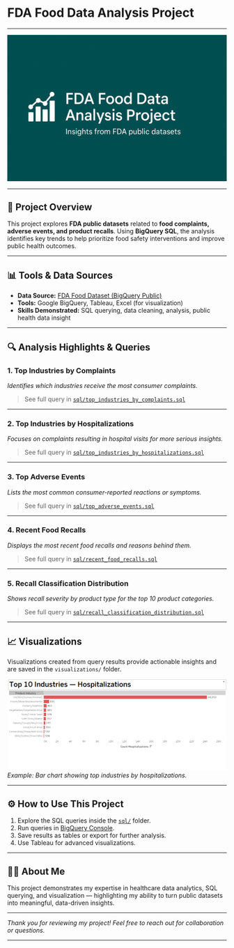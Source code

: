 # FDA Food Data Analysis Project

---

![FDA Food Data Banner](./visualizations/banner.png)  

---

## 🚀 Project Overview

This project explores **FDA public datasets** related to **food complaints, adverse events, and product recalls**. Using **BigQuery SQL**, the analysis identifies key trends to help prioritize food safety interventions and improve public health outcomes.

---

## 📊 Tools & Data Sources

- **Data Source:** [FDA Food Dataset (BigQuery Public)](https://console.cloud.google.com/bigquery?ws=!1m4!1m3!3m2!1sbigquery-public-data!2sfda_drug) 
- **Tools:** Google BigQuery, Tableau, Excel (for visualization)  
- **Skills Demonstrated:** SQL querying, data cleaning, analysis, public health data insight

---

## 🔍 Analysis Highlights & Queries

### 1. Top Industries by Complaints  
*Identifies which industries receive the most consumer complaints.*

> See full query in [`sql/top_industries_by_complaints.sql`](./sql/top_industries_by_complaints.sql)

---

### 2. Top Industries by Hospitalizations  
*Focuses on complaints resulting in hospital visits for more serious insights.*

> See full query in [`sql/top_industries_by_hospitalizations.sql`](./sql/top_industries_by_hospitalizations.sql)

---

### 3. Top Adverse Events  
*Lists the most common consumer-reported reactions or symptoms.*

> See full query in [`sql/top_adverse_events.sql`](./sql/top_adverse_events.sql)

---

### 4. Recent Food Recalls  
*Displays the most recent food recalls and reasons behind them.*

> See full query in [`sql/recent_food_recalls.sql`](./sql/recent_food_recalls.sql)

---

### 5. Recall Classification Distribution  
*Shows recall severity by product type for the top 10 product categories.*

> See full query in [`sql/recall_classification_distribution.sql`](./sql/recall_classification_distribution.sql)

---

## 📈 Visualizations

Visualizations created from query results provide actionable insights and are saved in the `visualizations/` folder.

![Sample Visualization](./visualizations/top_10_industries_by_hospitalizations.PNG)
*Example: Bar chart showing top industries by hospitalizations.*

---

## ⚙️ How to Use This Project

1. Explore the SQL queries inside the [`sql/`](./sql) folder.  
2. Run queries in [BigQuery Console](https://console.cloud.google.com/bigquery).  
3. Save results as tables or export for further analysis.  
4. Use Tableau for advanced visualizations.  

---

## 👩‍💻 About Me

This project demonstrates my expertise in healthcare data analytics, SQL querying, and visualization — highlighting my ability to turn public datasets into meaningful, data-driven insights.

---

*Thank you for reviewing my project! Feel free to reach out for collaboration or questions.*

---
